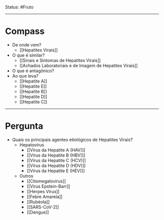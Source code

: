 Status: #Fruto  

---
# Compass
- De onde vem?
	- [[Hepatites Virais]]
- O que é similar?
	- [[Sinais e Sintomas de Hepatites Virais]]
	- [[Achados Laboratoriais e de Imagem de Hepatites Virais]]
- O que é antagônico?
- Ao que leva?
	- [[Hepatite A]]
	- [[Hepatite E]]
	- [[Hepatite B]]
	- [[Hepatite D]]
	- [[Hepatite C]]

----
# Pergunta
- Quais os principais agentes etiológicos de Hepatites Virais?
	- Hepatovírus
		- [[Vírus da Hepatite A (HAV)]]
		- [[Vírus da Hepatite B (HBV)]]
		- [[Vírus da Hepatite C (HCV)]]
		- [[Vírus da Hepatite D (HDV)]]
		- [[Vírus da Hepatite E (HEV)]]
	- Outros
		- [[Citomegalovírus]]
		- [[Vírus Epstein-Barr]]
		- [[Herpes Vírus]]
		- [[Febre Amarela]]
		- [[Rubéola]]
		- [[SARS-CoV-2]]
		- [[Dengue]]